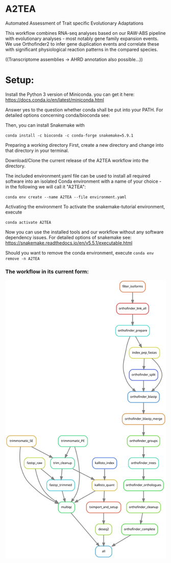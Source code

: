 # A2TEA
Automated Assessment of Trait specific Evolutionary Adaptations

This workflow combines RNA-seq analyses based on our RAW-ABS pipeline with evolutionary analyses - most notably gene family expansion events.
We use Orthofinder2 to infer gene duplication events and correlate these with significant physiological reaction patterns in the compared species.

((Transcriptome assemblies -> AHRD annotation also possible...))

# Setup:
Install the Python 3 version of Miniconda.
you can get it here: https://docs.conda.io/en/latest/miniconda.html

Answer yes to the question whether conda shall be put into your PATH.
For detailed options concerning conda/bioconda see:

Then, you can install Snakemake with

`conda install -c bioconda -c conda-forge snakemake=5.9.1`

Preparing a working directory
First, create a new directory and change into that directory in your terminal.

Download/Clone the current release of the A2TEA workflow into the directory.

The included environment.yaml file can be used to install all required software into an isolated Conda environment with a name of your choice - in the following we will call it "A2TEA":

`conda env create --name A2TEA --file environment.yaml`

Activating the environment
To activate the snakemake-tutorial environment, execute

`conda activate A2TEA`

Now you can use the installed tools and our workflow without any software dependency issues.
For detailed options of snakemake see: https://snakemake.readthedocs.io/en/v5.5.1/executable.html

Should you want to remove the conda environment, execute
`conda env remove -n A2TEA`


### The workflow in its current form:
![Alt text](./rulegraph_complete_31_05_20.svg)

